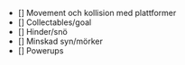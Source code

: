 - [] Movement och kollision med plattformer
- [] Collectables/goal
- [] Hinder/snö
- [] Minskad syn/mörker
- [] Powerups